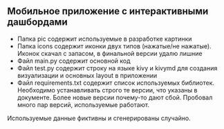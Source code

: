 ## Мобильное приложение с интерактивными дашбордами

 - Папка pic содержит используемые в разработке картинки 
 - Папка icons содержит иконки двух типов (нажатые/не нажатые). Иконок скачал с запасом, в финальной версии удалю лишние
 - Файл main.py содержит основной код
 - Файл test.py содержит строку на языке kivy и kivymd для создания визуализации и основных layout в приложении
 - Файл requirements.txt содержит список используемых библиотек. Необходимо устанавливать строго те версии, что указаны в документе. 
Более новые версии почему-то дают сбой. Пробовал много пар версий, используемые работают.

Используемые данные фиктивны и сгенерированы случайно.
